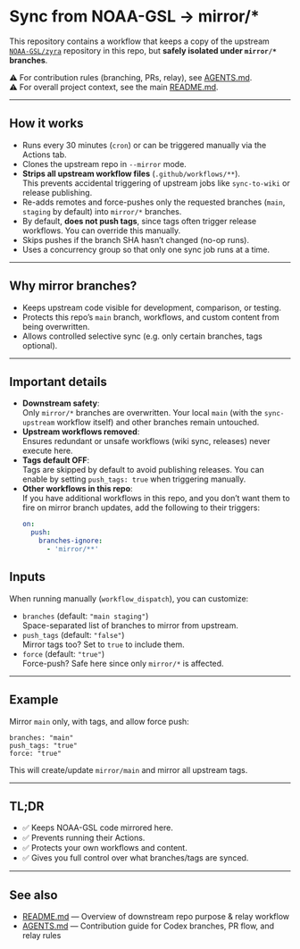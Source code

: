 # Sync from NOAA-GSL → mirror/*

This repository contains a workflow that keeps a copy of the upstream  
[`NOAA-GSL/zyra`](https://github.com/NOAA-GSL/zyra) repository in this repo, but **safely isolated under `mirror/*` branches**.

⚠️ For contribution rules (branching, PRs, relay), see [AGENTS.md](./AGENTS.md).  
⚠️ For overall project context, see the main [README.md](./README.md).

---

## How it works

- Runs every 30 minutes (`cron`) or can be triggered manually via the Actions tab.
- Clones the upstream repo in `--mirror` mode.
- **Strips all upstream workflow files** (`.github/workflows/**`).  
  This prevents accidental triggering of upstream jobs like `sync-to-wiki` or release publishing.
- Re-adds remotes and force-pushes only the requested branches (`main`, `staging` by default) into `mirror/*` branches.
- By default, **does not push tags**, since tags often trigger release workflows. You can override this manually.
- Skips pushes if the branch SHA hasn’t changed (no-op runs).
- Uses a concurrency group so that only one sync job runs at a time.

---

## Why mirror branches?

- Keeps upstream code visible for development, comparison, or testing.
- Protects this repo’s `main` branch, workflows, and custom content from being overwritten.
- Allows controlled selective sync (e.g. only certain branches, tags optional).

---

## Important details

- **Downstream safety**:  
  Only `mirror/*` branches are overwritten. Your local `main` (with the `sync-upstream` workflow itself) and other branches remain untouched.
- **Upstream workflows removed**:  
  Ensures redundant or unsafe workflows (wiki sync, releases) never execute here.
- **Tags default OFF**:  
  Tags are skipped by default to avoid publishing releases. You can enable by setting `push_tags: true` when triggering manually.
- **Other workflows in this repo**:  
  If you have additional workflows in this repo, and you don’t want them to fire on mirror branch updates, add the following to their triggers:
  ```yaml
  on:
    push:
      branches-ignore:
        - 'mirror/**'
  ```

## Inputs

When running manually (`workflow_dispatch`), you can customize:

- `branches` (default: `"main staging"`)  
  Space-separated list of branches to mirror from upstream.  
- `push_tags` (default: `"false"`)  
  Mirror tags too? Set to `true` to include them.  
- `force` (default: `"true"`)  
  Force-push? Safe here since only `mirror/*` is affected.  

---

## Example

Mirror `main` only, with tags, and allow force push:

```
branches: "main"
push_tags: "true"
force: "true"
```


This will create/update `mirror/main` and mirror all upstream tags.

---

## TL;DR
- ✅ Keeps NOAA-GSL code mirrored here.  
- ✅ Prevents running their Actions.  
- ✅ Protects your own workflows and content.  
- ✅ Gives you full control over what branches/tags are synced.  


---

## See also
- [README.md](./README.md) — Overview of downstream repo purpose & relay workflow  
- [AGENTS.md](./AGENTS.md) — Contribution guide for Codex branches, PR flow, and relay rules 